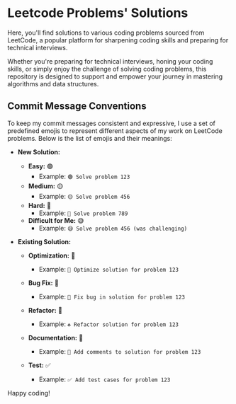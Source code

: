 # Leetcode Problems' Solutions

Here, you'll find solutions to various coding problems sourced from LeetCode, a popular platform for sharpening coding skills and preparing for technical interviews.

Whether you're preparing for technical interviews, honing your coding skills, or simply enjoy the challenge of solving coding problems, this repository is designed to support and empower your journey in mastering algorithms and data structures.

## Commit Message Conventions

To keep my commit messages consistent and expressive, I use a set of predefined emojis to represent different aspects of my work on LeetCode problems. Below is the list of emojis and their meanings:

- **New Solution:**

  - **Easy:** 🟢
    - Example: `🟢 Solve problem 123`
  - **Medium:** 🟡
    - Example: `🟡 Solve problem 456`
  - **Hard:** 🔴
    - Example: `🔴 Solve problem 789`
  - **Difficult for Me:** 😅
    - Example: `😅 Solve problem 456 (was challenging)`

- **Existing Solution:**

  - **Optimization:** 🚀

    - Example: `🚀 Optimize solution for problem 123`

  - **Bug Fix:** 🐛

    - Example: `🐛 Fix bug in solution for problem 123`

  - **Refactor:** 🔄

    - Example: `♻️ Refactor solution for problem 123`

  - **Documentation:** 📝

    - Example: `📝 Add comments to solution for problem 123`

  - **Test:** ✅
    - Example: `✅ Add test cases for problem 123`

Happy coding!
